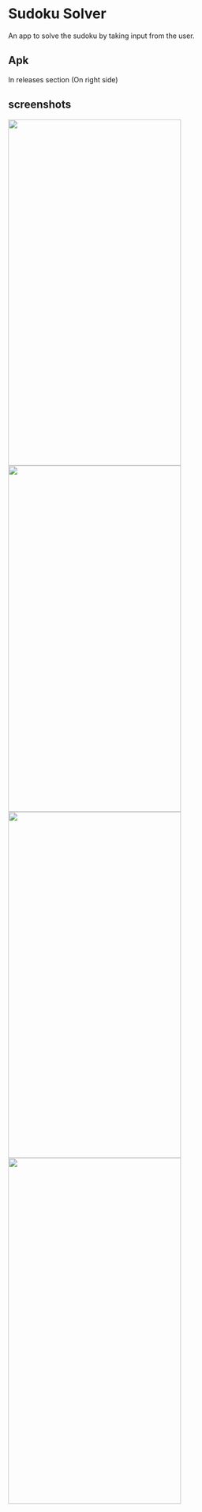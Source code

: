 # Sudoku Solver
An app to solve the sudoku by taking input from the user.

## Apk 
In releases section (On right side)

## screenshots
<img src="https://user-images.githubusercontent.com/83952361/206143575-968c16af-ca67-4dcd-bac8-00cb4617f636.jpg" height="700" width="350" >
<img src="https://user-images.githubusercontent.com/83952361/206143632-64d7e4ff-96f8-470e-a5b9-f8b059c31f5c.jpg" height="700" width="350" >
<img src="https://user-images.githubusercontent.com/83952361/206143647-4ee45794-2b09-4a6b-9408-9948627e9e5c.jpg" height="700" width="350" >
<img src="https://user-images.githubusercontent.com/83952361/206143656-32c4e370-e11d-43bf-bcea-90859c31e1c5.jpg" height="700" width="350" >
